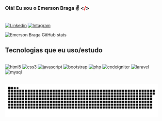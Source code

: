 ### Olá! Eu sou o Emerson Braga ✌ <<span style="color: red;">/</span>>

</br>[![Linkedin](https://img.shields.io/badge/LinkedIn-0077B5?style=for-the-badge&logo=linkedin&logoColor=white)](https://www.linkedin.com/in/emerson-braga-69a3801aa/)
[![Intagram](https://img.shields.io/badge/Instagram-E4405F?style=for-the-badge&logo=instagram&logoColor=white)](https://www.instagram.com/emersu.jpg/)

![Emerson Braga GitHub stats](https://github-readme-stats.vercel.app/api?username=emersonviniciusbraga&show_icons=true&theme=dark)

## Tecnologias que eu uso/estudo

<div style="display: inline_block"><br/>
    <img aling="center" alt="html5" src="https://img.shields.io/badge/HTML5-E34F26?style=for-the-badge&logo=html5&logoColor=white"/>
    <img aling="center" alt="css3" src="https://img.shields.io/badge/CSS3-1572B6?style=for-the-badge&logo=css3&logoColor=white"/>
    <img aling="center" alt="javascript" src="https://img.shields.io/badge/JavaScript-323330?style=for-the-badge&logo=javascript&logoColor=F7DF1E"/>
    <img aling="center" alt="bootstrap" src="https://img.shields.io/badge/Bootstrap-563D7C?style=for-the-badge&logo=bootstrap&logoColor=white"/>
    <img aling="center" alt="php" src="https://img.shields.io/badge/PHP-777BB4?style=for-the-badge&logo=php&logoColor=white"/>
    <img aling="center" alt="codeigniter" src="https://img.shields.io/badge/CodeIgniter-%23EF4223.svg?style=for-the-badge&logo=codeIgniter&logoColor=white"/>
    <img aling="center" alt="laravel" src="https://img.shields.io/badge/Laravel-FF2D20?style=for-the-badge&logo=laravel&logoColor=white"/>
    <img aling="center" alt="mysql" src="https://img.shields.io/badge/MySQL-005C84?style=for-the-badge&logo=mysql&logoColor=white"/>
</div></br>

![Animação Cobrinha](https://github.com/emersonviniciusbraga/emersonviniciusbraga/blob/output/github-contribution-grid-snake.svg)
